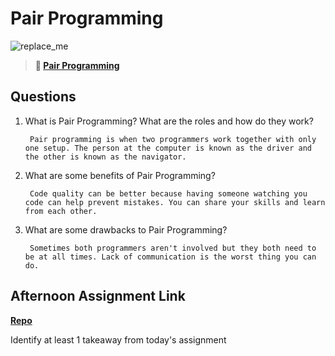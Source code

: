 # Pair Programming

![replace_me](https://codeworks.blob.core.windows.net/public/assets/img/illustrations/placeholder.svg)

> **📖 [Pair Programming](https://codeworksacademy.com/fs-student-guide/resources/wk7/01-Pair-Programming)**

## Questions

1. What is Pair Programming? What are the roles and how do they work?

        Pair programming is when two programmers work together with only one setup. The person at the computer is known as the driver and the other is known as the navigator.

2. What are some benefits of Pair Programming?

        Code quality can be better because having someone watching you code can help prevent mistakes. You can share your skills and learn from each other. 

3. What are some drawbacks to Pair Programming?

        Sometimes both programmers aren't involved but they both need to be at all times. Lack of communication is the worst thing you can do.

## Afternoon Assignment Link

**[Repo](https://github.com/TamraPeterson/planit)**

Identify at least 1 takeaway from today's assignment

